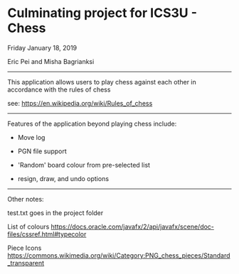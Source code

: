 # Culminating project for ICS3U - Chess

Friday January 18, 2019

Eric Pei and Misha Bagrianksi

_____________________________________________________

This application allows users to play chess against each other in accordance with the rules of chess

see: https://en.wikipedia.org/wiki/Rules_of_chess

_____________________________________________________

Features of the application beyond playing chess include:

- Move log

- PGN file support

- 'Random' board colour from pre-selected list

- resign, draw, and undo options

_____________________________________________________

Other notes:

test.txt goes in the project folder

List of colours https://docs.oracle.com/javafx/2/api/javafx/scene/doc-files/cssref.html#typecolor

Piece Icons https://commons.wikimedia.org/wiki/Category:PNG_chess_pieces/Standard_transparent
